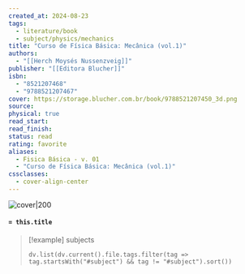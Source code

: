 ```yaml
---
created_at: 2024-08-23
tags:
  - literature/book
  - subject/physics/mechanics
title: "Curso de Física Básica: Mecânica (vol.1)"
authors:
  - "[[Herch Moysés Nussenzveig]]"
publisher: "[[Editora Blucher]]"
isbn:
  - "8521207468"
  - "9788521207467"
cover: https://storage.blucher.com.br/book/9788521207450_3d.png
source: 
physical: true
read_start: 
read_finish: 
status: read
rating: favorite
aliases:
  - Fisica Básica - v. 01
  - "Curso de Física Básica: Mecânica (vol.1)"
cssclasses:
  - cover-align-center
---
```


![cover|200](https://storage.blucher.com.br/book/9788521207450_3d.png)

#### `= this.title`

> [!example] subjects
> ```dataviewjs
> dv.list(dv.current().file.tags.filter(tag => tag.startsWith("#subject") && tag != "#subject").sort())
> ```
 